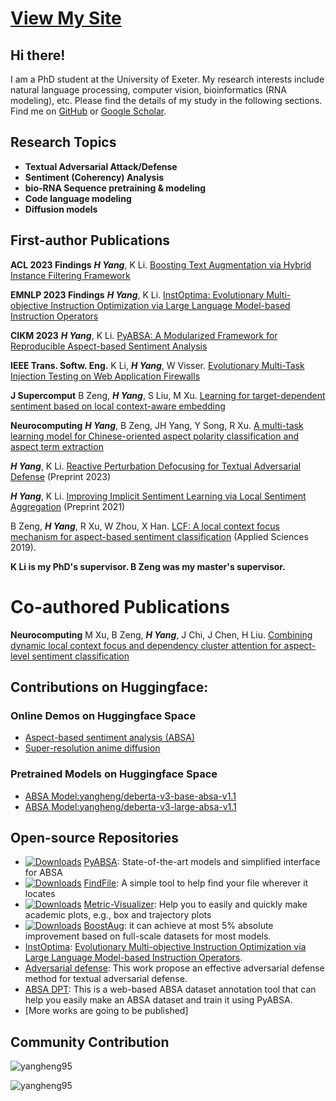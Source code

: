 # [View My Site](https://yangheng95.github.io)

## Hi there!

I am a PhD student at the University of Exeter. My research interests include natural language processing, computer vision, bioinformatics (RNA modeling), etc. Please find the details of my study in the following sections.
Find me on [GitHub](https://github.com/yangheng95) or [Google Scholar](https://scholar.google.com/citations?hl=en&user=NPq5a_0AAAAJ&view_op=list_works&sortby=pubdate).

## Research Topics

- **Textual Adversarial Attack/Defense**
- **Sentiment (Coherency) Analysis**
- **bio-RNA Sequence pretraining & modeling**
- **Code language modeling**
- **Diffusion models**

## First-author Publications

**ACL 2023 Findings** **_H Yang_**, K Li. [Boosting Text Augmentation via Hybrid Instance Filtering Framework](https://aclanthology.org/2023.findings-acl.105.pdf)

**EMNLP 2023 Findings** **_H Yang_**, K Li. [InstOptima: Evolutionary Multi-objective Instruction Optimization via Large Language Model-based Instruction Operators](https://openreview.net/forum?id=8oy8hUeem9) 

**CIKM 2023** **_H Yang_**, K Li. [PyABSA: A Modularized Framework for Reproducible Aspect-based Sentiment Analysis](https://dl.acm.org/doi/10.1145/3583780.3614752) 

**IEEE Trans. Softw. Eng.** K Li, **_H Yang_**, W Visser. [Evolutionary Multi-Task Injection Testing on Web Application Firewalls](https://arxiv.org/abs/2206.05743)

**J Supercomput** B Zeng, **_H Yang_**, S Liu, M Xu. [Learning for target-dependent sentiment based on local context-aware embedding](https://link.springer.com/article/10.1007/s11227-021-04047-1) 

**Neurocomputing** **_H Yang_**, B Zeng, JH Yang, Y Song, R Xu. [A multi-task learning model for Chinese-oriented aspect polarity classification and aspect term extraction](https://www.sciencedirect.com/science/article/abs/pii/S0925231220312534) 

**_H Yang_**, K Li. [Reactive Perturbation Defocusing for Textual Adversarial Defense](https://openreview.net/forum?id=h2jvdYswot) (Preprint 2023)

**_H Yang_**, K Li. [Improving Implicit Sentiment Learning via Local Sentiment Aggregation](https://arxiv.org/abs/2110.08604) (Preprint 2021)

B Zeng, **_H Yang_**, R Xu, W Zhou, X Han. [LCF: A local context focus mechanism for aspect-based sentiment classification](https://www.semanticscholar.org/paper/LCF%3A-A-Local-Context-Focus-Mechanism-for-Sentiment-Zeng-Yang/67d5ab20d15518dc876b0732a768a88262635425) (Applied Sciences 2019).

**K Li is my PhD's supervisor. B Zeng was my master's supervisor.**

# Co-authored Publications

**Neurocomputing** M Xu, B Zeng, **_H Yang_**, J Chi, J Chen, H Liu. [Combining dynamic local context focus and dependency cluster attention for aspect-level sentiment classification](https://www.sciencedirect.com/science/article/abs/pii/S0925231221019391)

## Contributions on Huggingface:
### Online Demos on Huggingface Space
 - [Aspect-based sentiment analysis (ABSA)](https://huggingface.co/spaces/yangheng/PyABSA)
 - [Super-resolution anime diffusion](https://huggingface.co/spaces/yangheng/Super-Resolution-Anime-Diffusion)

### Pretrained Models on Huggingface Space
 - [ABSA Model:yangheng/deberta-v3-base-absa-v1.1](https://huggingface.co/yangheng/deberta-v3-base-absa-v1.1)
 - [ABSA Model:yangheng/deberta-v3-large-absa-v1.1](https://huggingface.co/yangheng/deberta-v3-large-absa-v1.1) 

## Open-source Repositories
- [![Downloads](https://pepy.tech/badge/pyabsa)](https://pepy.tech/project/pyabsa) [PyABSA](https://github.com/yangheng95/PyABSA): State-of-the-art models and simplified interface for ABSA  
- [![Downloads](https://pepy.tech/badge/findfile)](https://pepy.tech/project/findfile) [FindFile](https://github.com/yangheng95/findfile): A simple tool to help find your file wherever it locates 
- [![Downloads](https://pepy.tech/badge/metric-visualizer)](https://pepy.tech/project/metric-visualizer) [Metric-Visualizer](https://github.com/yangheng95/metric_visualizer): Help you to easily and quickly make academic plots, e.g., box and trajectory plots 
- [![Downloads](https://pepy.tech/badge/boostaug)](https://pepy.tech/project/boostaug) [BoostAug](https://github.com/yangheng95/BoostAug): it can achieve at most 5% absolute improvement based on full-scale datasets for most models.
- [InstOptima](https://github.com/yangheng95/InstOptima): [Evolutionary Multi-objective Instruction Optimization via Large Language Model-based Instruction Operators](https://arxiv.org/abs/2310.17630).
- [Adversarial defense](https://github.com/yangheng95/TAD): This work propose an effective adversarial defense method for textual adversarial defense.
- [ABSA DPT](https://github.com/yangheng95/ABSADatasets/tree/v1.2/DPT): This is a web-based ABSA dataset annotation tool that can help you easily make an ABSA dataset and train it using PyABSA.
- [More works are going to be published]


## Community Contribution
<p align="left"><img src="https://github-readme-stats.vercel.app/api?username=yangheng95&show_icons=true" alt="yangheng95" />

<p align="left"> <img src="https://komarev.com/ghpvc/?username=yangheng95" alt="yangheng95" /> </p>
